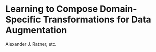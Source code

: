 # Learning to Compose Domain-Specific Transformations for Data Augmentation

Alexander J. Ratner, etc.

